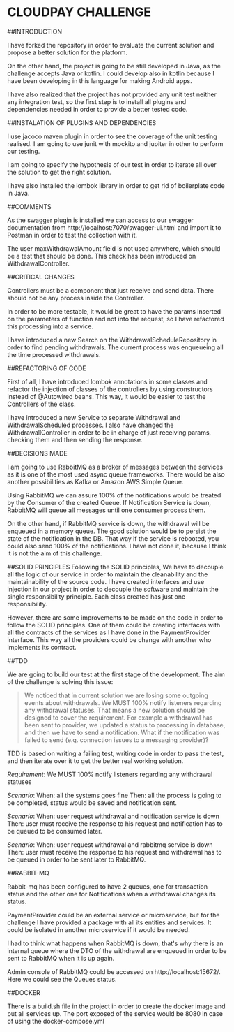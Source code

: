 # CLOUDPAY CHALLENGE

##INTRODUCTION

I have forked the repository in order to evaluate the current solution and propose a better solution for the platform.

On the other hand, the project is going to be still developed in Java, as the challenge accepts Java or kotlin. I could develop also in kotlin because I have been developing in this language for making Android apps.

I have also realized that the project has not provided any unit test neither any integration test, so the first step is to install all plugins and dependencies needed in order to provide a better tested code.

##INSTALATION OF PLUGINS AND DEPENDENCIES

I use jacoco maven plugin in order to see the coverage of the unit testing realised. I am going to use junit with mockito and jupiter in other to perform our testing.

I am going to specify the hypothesis of our test in order to iterate all over the solution to get the right solution.

I have also installed the lombok library in order to get rid of boilerplate code in Java.


##COMMENTS

As the swagger plugin is installed we can access to our swagger documentation from http://localhost:7070/swagger-ui.html and import it to Postman in order to test the collection with it.

The user maxWithdrawalAmount field is not used anywhere, which should be a test that should be done. This check has been introduced on WithdrawalController.


##CRITICAL CHANGES

Controllers must be a component that just receive and send data. There should not be any process inside the Controller. 

In order to be more testable, it would be great to have the params inserted on the parameters of function and not into the request, so I have refactored this processing into a service.

I have introduced a new Search on the WithdrawalScheduleRepository in order to find pending withdrawals. The current process was enqueueing all the time processed withdrawals.

##REFACTORING OF CODE

First of all, I have introduced lombok annotations in some classes and refactor the injection of classes of the controllers by using constructors instead of @Autowired beans. This way, it would be easier to test the Controllers of the class.

I have introduced a new Service to separate Withdrawal and WithdrawalScheduled processes. I also have changed the WithdrawallController in order to be in charge of just receiving params, checking them and then sending the response.


##DECISIONS MADE

I am going to use RabbitMQ as a broker of messages between the services as it is one of the most used async queue frameworks. There would be also another possibilities as Kafka or Amazon AWS Simple Queue.

Using RabbitMQ we can assure 100% of the notifications would be treated by the Consumer of the created Queue. If Notification Service is down, RabbitMQ will queue all messages until one consumer process them.

On the other hand, if RabbitMQ service is down, the withdrawal will be enqueued in a memory queue. The good solution would be to persist the state of the notification in the DB. That way if the service is rebooted, you could also send 100% of the notifications. I have not done it, because I think it is not the aim of this challenge.

##SOLID PRINCIPLES
Following the SOLID principles, We have to decouple all the logic of our service in order to maintain the cleanability and the maintainability of the source code. I have created interfaces and use injection in our project in order to decouple the software and maintain the single responsibility principle. Each class created has just one responsibility.

However, there are some improvements to be made on the code in order to follow the SOLID principles. One of them could be creating interfaces with all the contracts of the services as I have done in the PaymentProvider interface. This way all the providers could be change with another who implements its contract.

##TDD

We are going to build our test at the first stage of the development. The aim of the challenge is solving this issue:
> We noticed that in current solution we are losing some outgoing events about withdrawals. We MUST 100% notify listeners regarding any withdrawal statuses. That means a new solution should be designed to cover the requirement. For example a withdrawal has been sent to provider, we updated a status to processing in database, and then we have to send a notification. What if the notification was failed to send (e.q. connection issues to a messaging provider)?

TDD is based on writing a failing test, writing code in order to pass the test, and then iterate over it to get the better real working solution.

*Requirement*: We MUST 100% notify listeners regarding any withdrawal statuses 

*Scenario*: 
    When: all the systems goes fine
    Then: all the process is going to be completed, status would be saved and notification sent.

*Scenario*:
    When: user request withdrawal and notification service is down
    Then: user must receive the response to his request and notification has to be queued to be consumed later.

*Scenario*:
   When: user request withdrawal and rabbitmq service is down
   Then: user must receive the response to his request and withdrawal has to be queued in order to be sent later to RabbitMQ.

##RABBIT-MQ

Rabbit-mq has been configured to have 2 queues, one for transaction status and the other one for Notifications when a withdrawal changes its status. 

PaymentProvider could be an external service or microservice, but for the challenge I have provided a package with all its entities and services. It could be isolated in another microservice if it would be needed.

I had to think what happens when RabbitMQ is down, that's why there is an internal queue where the DTO of the withdrawal are enqueued in order to be sent to RabbitMQ when it is up again.

Admin console of RabbitMQ could be accessed on http://localhost:15672/. Here we could see the Queues status.

##DOCKER

There is a build.sh file in the project in order to create the docker image and put all services up. The port exposed of the service would be 8080 in case of using the docker-compose.yml

